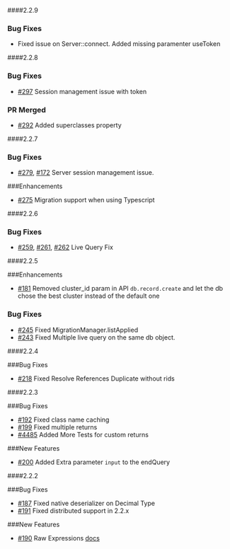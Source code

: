 
####2.2.9

### Bug Fixes

* Fixed issue on Server::connect. Added missing paramenter useToken

####2.2.8

### Bug Fixes

* [#297](https://github.com/orientechnologies/orientjs/issues/297) Session management issue with token

### PR Merged

* [#292](https://github.com/orientechnologies/orientjs/pull/292) Added superclasses property 


####2.2.7

### Bug Fixes

* [#279](https://github.com/orientechnologies/orientjs/issues/279), [#172](https://github.com/orientechnologies/orientjs/issues/172) Server session management issue.

###Enhancements

* [#275](https://github.com/orientechnologies/orientjs/issues/275) Migration support when using Typescript

####2.2.6

### Bug Fixes

* [#259](https://github.com/orientechnologies/orientjs/issues/259), [#261](https://github.com/orientechnologies/orientjs/issues/261), [#262](https://github.com/orientechnologies/orientjs/issues/262) Live Query Fix

####2.2.5

###Enhancements

* [#181](https://github.com/orientechnologies/orientjs/issues/181) Removed cluster_id param in API `db.record.create` and let the db chose the best cluster instead of the default one

### Bug Fixes

* [#245](https://github.com/orientechnologies/orientjs/issues/245) Fixed MigrationManager.listApplied
* [#243](https://github.com/orientechnologies/orientjs/issues/243) Fixed Multiple live query on the same db object.

####2.2.4

###Bug Fixes

* [#218](https://github.com/orientechnologies/orientjs/issues/218) Fixed Resolve References Duplicate without rids

####2.2.3

###Bug Fixes

* [#192](https://github.com/orientechnologies/orientjs/issues/192) Fixed class name caching
* [#199](https://github.com/orientechnologies/orientjs/issues/199) Fixed multiple returns
* [#4485](https://github.com/orientechnologies/orientdb/issues/4485) Added More Tests for custom returns
 
###New Features

* [#200](https://github.com/orientechnologies/orientjs/issues/200) Added Extra parameter `input` to the endQuery

####2.2.2

###Bug Fixes

* [#187](https://github.com/orientechnologies/orientjs/issues/187) Fixed native deserializer on Decimal Type
* [#191](https://github.com/orientechnologies/orientjs/issues/191) Fixed distributed support in 2.2.x

###New Features

* [#190](https://github.com/orientechnologies/orientjs/pull/190) Raw Expressions [docs](https://github.com/orientechnologies/orientdb-docs/blob/master/OrientJS-Query-Insert.md#raw-expressions)

